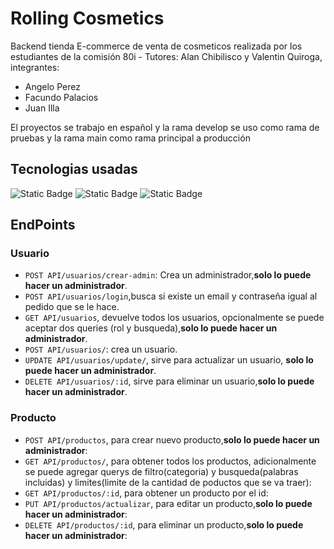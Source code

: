 # Rolling Cosmetics
Backend tienda E-commerce de venta de cosmeticos  realizada por los estudiantes de la comisión 80i - Tutores: Alan Chibilisco y Valentin Quiroga, integrantes:
* Angelo Perez
* Facundo Palacios
* Juan Illa

El proyectos se trabajo en español y la rama develop se uso como rama de pruebas y la rama main como rama principal a producción
## Tecnologias usadas
![Static Badge](https://img.shields.io/badge/JavaScript-323330?style=flat&logo=javascript&logoColor=F7DF1E)
![Static Badge](https://img.shields.io/badge/Node.js-339933?style=flat&logo=node.js&logoColor=white)
![Static Badge](https://img.shields.io/badge/MongoDB-47A248?style=flat&logo=mongodb&logoColor=white)
## EndPoints
### Usuario
* `POST API/usuarios/crear-admin`: Crea un administrador,**solo lo puede hacer un administrador**.
* `POST API/usuarios/login`,busca si existe un email y contraseña igual al pedido que se le hace.
* `GET API/usuarios`, devuelve todos los usuarios, opcionalmente se puede aceptar dos queries (rol y busqueda),**solo lo puede hacer un administrador**.
* `POST API/usuarios/`: crea un usuario.
* `UPDATE API/usuarios/update/`, sirve para actualizar un usuario, **solo lo puede hacer un administrador**.
*  `DELETE API/usuarios/:id`, sirve para eliminar un usuario,**solo lo puede hacer un administrador**.
### Producto
* `POST API/productos`, para crear nuevo producto,**solo lo puede hacer un administrador**:
* `GET API/productos/`, para obtener todos los productos, adicionalmente se puede agregar querys de filtro(categoria) y busqueda(palabras incluidas) y limites(limite de la cantidad de poductos que se va traer):
* `GET API/productos/:id`, para obtener un producto por el id:
* `PUT API/productos/actualizar`, para editar un producto,**solo lo puede hacer un administrador**:
* `DELETE API/productos/:id`, para eliminar un producto,**solo lo puede hacer un administrador**:
